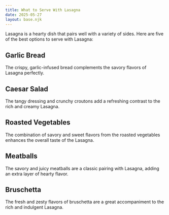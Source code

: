 ```yaml
---
title: What to Serve With Lasagna
date: 2025-05-27
layout: base.njk
---
```


Lasagna is a hearty dish that pairs well with a variety of sides. Here are five of the best options to serve with Lasagna:

## **Garlic Bread**
The crispy, garlic-infused bread complements the savory flavors of Lasagna perfectly.

## **Caesar Salad**
The tangy dressing and crunchy croutons add a refreshing contrast to the rich and creamy Lasagna.

## **Roasted Vegetables**
The combination of savory and sweet flavors from the roasted vegetables enhances the overall taste of the Lasagna.

## **Meatballs**
The savory and juicy meatballs are a classic pairing with Lasagna, adding an extra layer of hearty flavor.

## **Bruschetta**
The fresh and zesty flavors of bruschetta are a great accompaniment to the rich and indulgent Lasagna.